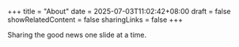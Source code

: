 +++
title = "About"
date = 2025-07-03T11:02:42+08:00
draft = false
showRelatedContent = false
sharingLinks = false
+++

Sharing the good news one slide at a time.


